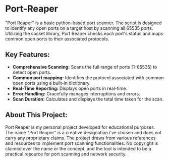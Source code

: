 # Port-Reaper
"Port Reaper" is a basic python-based port scanner. 
The script is designed to identify any open ports on a target host by scanning all 65535 ports.
Utilizing the socket library, Port Reaper checks each port's status and maps common open ports to their associated protocols.

## Key Features:
- **Comprehensive Scanning:** Scans the full range of ports (1-65535) to detect open ports.
- **Common port mapping:** Identifies the protocol associated with common open ports using a built-in dictionary.
- **Real-Time Reporting:** Displays open ports in real-time.
- **Error Handling:** Gracefully manages interruptions and errors.
- **Scan Duration:** Calculates and displays the total time taken for the scan.

## About This Project:
Port Reaper is my personal project developed for educational purposes. The name "Port Reaper" is a creative designation i've chosen and does not carry any proprietary claims. The project draws from various references and resources to implement port scanning functionalities. No copyright is claimed over the name or the concept, and the tool is intended to be a practical resource for port scanning and network security.
